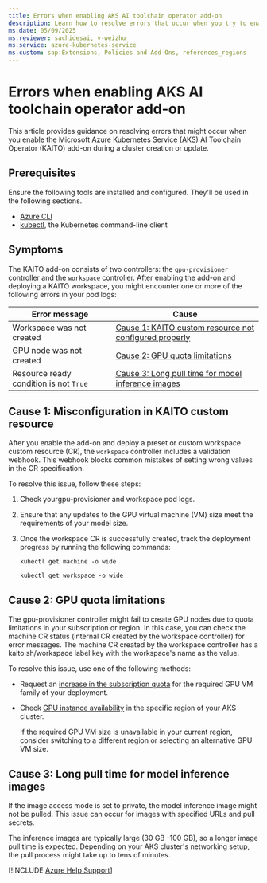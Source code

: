 ```yaml
---
title: Errors when enabling AKS AI toolchain operator add-on
description: Learn how to resolve errors that occur when you try to enable the Azure Kubernetes Service (AKS) AI toolchain operator add-on.
ms.date: 05/09/2025
ms.reviewer: sachidesai, v-weizhu
ms.service: azure-kubernetes-service
ms.custom: sap:Extensions, Policies and Add-Ons, references_regions
---
```

# Errors when enabling AKS AI toolchain operator add-on

This article provides guidance on resolving errors that might occur when you enable the Microsoft Azure Kubernetes Service (AKS) AI Toolchain Operator (KAITO) add-on during a cluster creation or update.

## Prerequisites

Ensure the following tools are installed and configured. They'll be used in the following sections.

- [Azure CLI](/cli/azure/install-azure-cli)
- [kubectl](https://kubernetes.io/docs/tasks/tools/install-kubectl/), the Kubernetes command-line client

## Symptoms

The KAITO add-on consists of two controllers: the `gpu-provisioner` controller and the `workspace` controller. After enabling the add-on and deploying a KAITO workspace, you might encounter one or more of the following errors in your pod logs:

| Error message | Cause |
| --- | --- |
| Workspace was not created | [Cause 1: KAITO custom resource not configured properly](#cause-1-misconfiguration-in-kaito-custom-resource) |
| GPU node was not created | [Cause 2: GPU quota limitations](#cause-2-gpu-quota-limitations) |
| Resource ready condition is not `True` | [Cause 3: Long pull time for model inference images](#cause-3-long-pull-time-for-model-inference-images)|

## Cause 1: Misconfiguration in KAITO custom resource

After you enable the add-on and deploy a preset or custom workspace custom resource (CR), the `workspace` controller includes a validation webhook. This webhook blocks common mistakes of setting wrong values in the CR specification.

To resolve this issue, follow these steps:

1. Check yourgpu-provisioner and workspace pod logs.
2. Ensure that any updates to the GPU virtual machine (VM) size meet the requirements of your model size.
3. Once the workspace CR is successfully created, track the deployment progress by running the following commands:

    ```azurecli
    kubectl get machine -o wide
    ```

    ```azurecli
    kubectl get workspace -o wide
    ```

## Cause 2: GPU quota limitations

The gpu-provisioner controller might fail to create GPU nodes due to quota limitations in your subscription or region. In this case, you can check the machine CR status (internal CR created by the workspace controller) for error messages. The machine CR created by the workspace controller has a kaito.sh/workspace label key with the workspace's name as the value.

To resolve this issue, use one of the following methods:

- Request an [increase in the subscription quota](/azure/quotas/quickstart-increase-quota-portal?) for the required GPU VM family of your deployment.
- Check [GPU instance availability](https://azure.microsoft.com/explore/global-infrastructure/products-by-region/table?msockid=182ea2d5e1ff6eb61ccbb1b8e5ff608a) in the specific region of your AKS cluster.

    If the required GPU VM size is unavailable in your current region, consider switching to a different region or selecting an alternative GPU VM size.

## Cause 3: Long pull time for model inference images

If the image access mode is set to private, the model inference image might not be pulled. This issue can occur for images with specified URLs and pull secrets.

The inference images are typically large (30 GB -100 GB), so a longer image pull time is expected. Depending on your AKS cluster's networking setup, the pull process might take up to tens of minutes.

[!INCLUDE [Azure Help Support](../../../includes/azure-help-support.md)]

